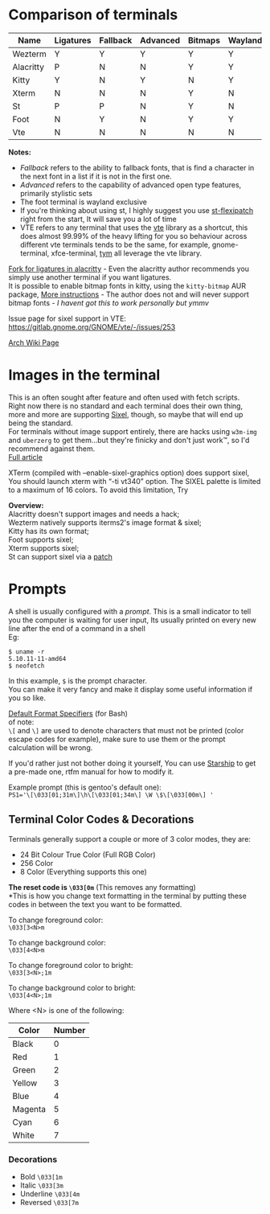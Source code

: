 # Comparison of terminals

<table>
<colgroup>
<col  class="org-left">
<col  class="org-left">
<col  class="org-left">
<col  class="org-left">
<col  class="org-left">
<col  class="org-left">
<col  class="org-left">
<col  class="org-left">
<col  class="org-left">
<col  class="org-left">
</colgroup>
<thead>
<tr>
<th scope="col" class="org-left">Name</th>
<th scope="col" class="org-left">Ligatures</th>
<th scope="col" class="org-left">Fallback</th>
<th scope="col" class="org-left">Advanced</th>
<th scope="col" class="org-left">Bitmaps</th>
<th scope="col" class="org-left">Wayland</th>
<th scope="col" class="org-left">Tabs</th>
<th scope="col" class="org-left">Images</th>
<th scope="col" class="org-left">Config</th>
<th scope="col" class="org-left">Rating</th>
</tr>
</thead>
<tbody>
<tr>
<td class="org-left">Wezterm</td>
<td class="org-left">Y</td>
<td class="org-left">Y</td>
<td class="org-left">Y</td>
<td class="org-left">Y</td>
<td class="org-left">Y</td>
<td class="org-left">Y</td>
<td class="org-left">Y</td>
<td class="org-left">Lua</td>
<td class="org-left">10/10</td>
</tr>
<tr>
<td class="org-left">Alacritty</td>
<td class="org-left">P</td>
<td class="org-left">N</td>
<td class="org-left">N</td>
<td class="org-left">Y</td>
<td class="org-left">Y</td>
<td class="org-left">N</td>
<td class="org-left">N</td>
<td class="org-left">Yaml</td>
<td class="org-left">5/10</td>
</tr>
<tr>
<td class="org-left">Kitty</td>
<td class="org-left">Y</td>
<td class="org-left">N</td>
<td class="org-left">Y</td>
<td class="org-left">N</td>
<td class="org-left">Y</td>
<td class="org-left">Y</td>
<td class="org-left">Y</td>
<td class="org-left">Custom</td>
<td class="org-left">8/10</td>
</tr>
<tr>
<td class="org-left">Xterm</td>
<td class="org-left">N</td>
<td class="org-left">N</td>
<td class="org-left">N</td>
<td class="org-left">Y</td>
<td class="org-left">N</td>
<td class="org-left">N</td>
<td class="org-left">Y</td>
<td class="org-left">Xresources</td>
<td class="org-left">7/10</td>
</tr>
<tr>
<td class="org-left">St</td>
<td class="org-left">P</td>
<td class="org-left">P</td>
<td class="org-left">N</td>
<td class="org-left">Y</td>
<td class="org-left">N</td>
<td class="org-left">N</td>
<td class="org-left">P</td>
<td class="org-left">C header</td>
<td class="org-left">7/10</td>
</tr>
<tr>
<td class="org-left">Foot</td>
<td class="org-left">N</td>
<td class="org-left">Y</td>
<td class="org-left">N</td>
<td class="org-left">Y</td>
<td class="org-left">Y</td>
<td class="org-left">N</td>
<td class="org-left">Y</td>
<td class="org-left">INI</td>
<td class="org-left">7/10</td>
</tr>
<tr>
<td class="org-left">Vte</td>
<td class="org-left">N</td>
<td class="org-left">N</td>
<td class="org-left">N</td>
<td class="org-left">N</td>
<td class="org-left">N</td>
<td class="org-left">N</td>
<td class="org-left">P</td>
<td class="org-left">GUI</td>
<td class="org-left">5/10</td>
</tr>
</tbody>
</table>

**Notes:**   

-   *Fallback* refers to the ability to fallback fonts, that is find a character in the next font in a list if it is not in the first one.
-   *Advanced* refers to the capability of advanced open type features, primarily stylistic sets
-   The foot terminal is wayland exclusive
-   If you're thinking about using st, I highly suggest you use [st-flexipatch](https://github.com/bakkeby/st-flexipatch) right from the start, It will save you a lot of time
-   VTE refers to any terminal that uses the [vte](https://gitlab.gnome.org/GNOME/vte) library as a shortcut, this does almost 99.99% of the heavy lifting for you so behaviour across different vte terminals tends to be the same, for example, gnome-terminal, xfce-terminal, [tym](https://github.com/endaaman/tym) all leverage the vte library.

[Fork for ligatures in alacritty](https://github.com/zenixls2/alacritty) - Even the alacritty author recommends you simply use another terminal if you want ligatures.  
It is possible to enable bitmap fonts in kitty, using the `kitty-bitmap` AUR package, [More instructions](https://github.com/slavfox/Cozette#kitty) - The author does not and will never support bitmap fonts  - *I havent got this to work personally but ymmv*

Issue page for sixel support in VTE: <https://gitlab.gnome.org/GNOME/vte/-/issues/253>  

[Arch Wiki Page](https://wiki.archlinux.org/title/List_of_applications#Terminal)  


# Images in the terminal

This is an often sought after feature and often used with fetch scripts.  
Right now there is no standard and each terminal does their own thing, more and more are supporting [Sixel](https://en.wikipedia.org/wiki/Sixel), though, so maybe that will end up being the standard.  
For terminals without image support entirely, there are hacks using `w3m-img` and `uberzerg` to get them&#x2026;but they're finicky and don't just work™, so I'd recommend against them.  
[Full article](https://github.com/dylanaraps/neofetch/wiki/Images-in-the-terminal)  

XTerm (compiled with &#x2013;enable-sixel-graphics option) does support sixel,  
You should launch xterm with “-ti vt340” option. The SIXEL palette is limited to a maximum of 16 colors. To avoid this limitation, Try  

**Overview:**  
Alacritty doesn't support images and needs a hack;  
Wezterm natively supports iterms2's image format & sixel;  
Kitty has its own format;  
Foot supports sixel;  
Xterm supports sixel;  
St can support sixel via a [patch](https://gitlab.com/exorcist365/dotfulls/-/blob/master/.local/share/src/st/patches/0001-add-st-sixel.patch)  


# Prompts

A shell is usually configured with a *prompt*. This is a small indicator to tell you the computer is waiting for user input, Its usually printed on every new line after the end of a command in a shell  
Eg:  

    $ uname -r
    5.10.11-11-amd64
    $ neofetch

In this example, `$` is the prompt character.  
You can make it very fancy and make it display some useful information if you so like.  

[Default Format Specifiers](https://www.gnu.org/software/bash/manual/html_node/Controlling-the-Prompt.html) (for Bash)  
of note:  
`\[` and `\]` are used to denote characters that must not be printed (color escape codes for example), make sure to use them or the prompt calculation will be wrong.  

If you'd rather just not bother doing it yourself, You can use [Starship](https://starship.rs/) to get a pre-made one, rtfm manual for how to modify it.  

Example prompt (this is gentoo's default one):  
`PS1='\[\033[01;31m\]\h\[\033[01;34m\] \W \$\[\033[00m\] '`  


## Terminal Color Codes & Decorations

Terminals generally support a couple or more of 3 color modes, they are:  

-   24 Bit Colour True Color (Full RGB Color)
-   256 Color
-   8 Color (Everything supports this one)

**The reset code is `\033[0m`** (This removes any formatting)  
\*This is how you change text formatting in the terminal by putting these codes in between the text you want to be formatted.  

To change foreground color:  
`\033[3<N>m`  

To change background color:  
`\033[4<N>m`  

To change foreground color to bright:  
`\033[3<N>;1m`  

To change background color to bright:  
`\033[4<N>;1m`  

Where &lt;N&gt; is one of the following:  

<table>
<colgroup>
<col  class="org-left">
<col  class="org-right">
</colgroup>
<thead>
<tr>
<th scope="col" class="org-left">Color</th>
<th scope="col" class="org-right">Number</th>
</tr>
</thead>
<tbody>
<tr>
<td class="org-left">Black</td>
<td class="org-right">0</td>
</tr>
<tr>
<td class="org-left">Red</td>
<td class="org-right">1</td>
</tr>
<tr>
<td class="org-left">Green</td>
<td class="org-right">2</td>
</tr>
<tr>
<td class="org-left">Yellow</td>
<td class="org-right">3</td>
</tr>
<tr>
<td class="org-left">Blue</td>
<td class="org-right">4</td>
</tr>
<tr>
<td class="org-left">Magenta</td>
<td class="org-right">5</td>
</tr>
<tr>
<td class="org-left">Cyan</td>
<td class="org-right">6</td>
</tr>
<tr>
<td class="org-left">White</td>
<td class="org-right">7</td>
</tr>
</tbody>
</table>

### Decorations

-   Bold `\033[1m`
-   Italic `\033[3m`
-   Underline `\033[4m`
-   Reversed `\033[7m`
